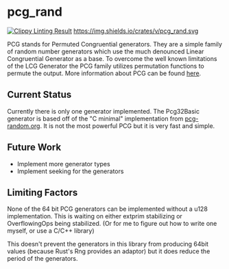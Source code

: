 pcg_rand
========

[![Clippy Linting Result](http://clippy.bashy.io/github/robojeb/pcg_rand/master/badge.svg)](http://clippy.bashy.io/github/robojeb/pcg_rand/master/log)
https://img.shields.io/crates/v/pcg_rand.svg

PCG stands for Permuted Congruential generators. They are a simple family of
random number generators which use the much denounced Linear Congruential
Generator as a base. To overcome the well known limitations of the LCG Generator
the PCG family utilizes permutation functions to permute the output. More
information about PCG can be found [here](http://pcg-random.org).

Current Status
--------------
Currently there is only one generator implemented. The Pcg32Basic generator is
based off of the "C minimal" implementation from [pcg-random.org](http://pcg-random.org).
It is not the most powerful PCG but it is very fast and simple.

Future Work
-----------

* Implement more generator types
* Implement seeking for the generators


Limiting Factors
----------------

None of the 64 bit PCG generators can be implemented without a u128
implementation. This is waiting on either extprim stabilizing or OverflowingOps
being stabilized. (Or for me to figure out how to write one myself, or use a
  C/C++ library)

This doesn't prevent the generators in this library from producing 64bit values
(because Rust's Rng provides an adaptor) but it does reduce the period of the
generators.
